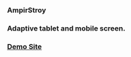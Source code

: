 ### AmpirStroy
### Adaptive tablet and mobile screen.
### [Demo Site](https://alexpankov87.github.io/-AmpirStroy/)
